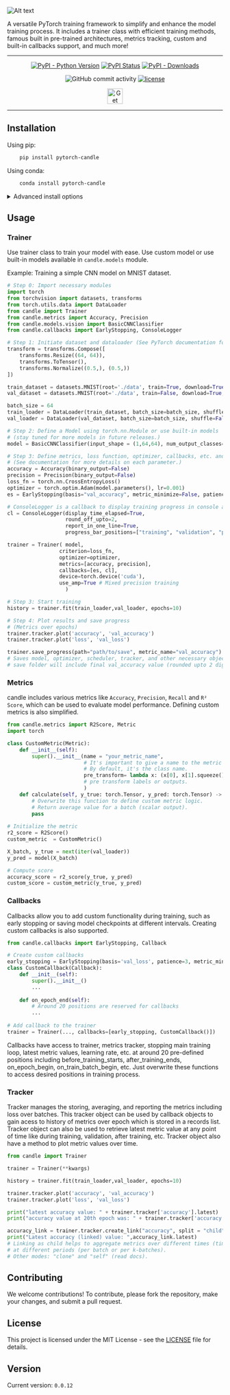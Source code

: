 
![Alt text](style/board_logo_new.png)

[//]: # (Candle: PyTorch Training Framework 🕯️)

A versatile PyTorch training framework to simplify and enhance the model training process.
It includes a trainer class with efficient training methods, 
famous built in pre-trained architectures, metrics tracking, custom and built-in 
callbacks support, and much more!

______________________________________________________________________

<div align="center">

[![PyPI - Python Version](https://img.shields.io/pypi/pyversions/pytorch-candle)](https://pypi.org/project/pytorch-candle/)
[![PyPI Status](https://badge.fury.io/py/pytorch-candle.svg)](https://badge.fury.io/py/pytorch-candle)
[![PyPI - Downloads](https://img.shields.io/pypi/dm/pytorch-candle)](https://pepy.tech/project/pytorch-candle)

[//]: # ([![Conda]&#40;https://img.shields.io/conda/v/conda-forge/pytorch_candle?label=conda&color=success&#41;]&#40;https://anaconda.org/conda-forge/candle&#41;)
[//]: # ([![codecov]&#40;https://codecov.io/gh/paraglondhe098/pytorch-candle/graph/badge.svg?token=SmzX8mnKlA&#41;]&#40;https://codecov.io/gh/paraglondhe098/pytorch-candle&#41;)

![GitHub commit activity](https://img.shields.io/github/commit-activity/w/paraglondhe098/pytorch-candle)
[![license](https://img.shields.io/badge/License-MIT-blue.svg)](LICENSE)

<a target="_blank" href="https://www.youtube.com/@Neuralogic-j8i">
  <img src="style/get_started_nn.png" height="36px" alt="Get started"/>
</a>
</div>

______________________________________________________________________

## Installation

Using pip:

```bash
    pip install pytorch-candle
```

Using conda:

```bash
    conda install pytorch-candle
```

<details>
  <summary>Advanced install options</summary>
    <!-- following section will be skipped from PyPI description -->
</details>

## Usage

### Trainer
Use trainer class to train your model with ease. Use custom model or use built-in models available in `candle.models` module.

Example: Training a simple CNN model on MNIST dataset.
```python
# Step 0: Import necessary modules
import torch
from torchvision import datasets, transforms
from torch.utils.data import DataLoader
from candle import Trainer
from candle.metrics import Accuracy, Precision
from candle.models.vision import BasicCNNClassifier
from candle.callbacks import EarlyStopping, ConsoleLogger

# Step 1: Initiate dataset and dataloader (See PyTorch documentation for more details)
transform = transforms.Compose([
    transforms.Resize((64, 64)),
    transforms.ToTensor(),
    transforms.Normalize((0.5,), (0.5,))
])

train_dataset = datasets.MNIST(root='./data', train=True, download=True, transform=transform)
val_dataset = datasets.MNIST(root='./data', train=False, download=True, transform=transform)

batch_size = 64
train_loader = DataLoader(train_dataset, batch_size=batch_size, shuffle=True)
val_loader = DataLoader(val_dataset, batch_size=batch_size, shuffle=False)

# Step 2: Define a Model using torch.nn.Module or use built-in models
# (stay tuned for more models in future releases.)
model = BasicCNNClassifier(input_shape = (1,64,64), num_output_classes=10)

# Step 3: Define metrics, loss function, optimizer, callbacks, etc. and pass them to Trainer
# (See documentation for more details on each parameter.)
accuracy = Accuracy(binary_output=False)
precision = Precision(binary_output=False)
loss_fn = torch.nn.CrossEntropyLoss()
optimizer = torch.optim.Adam(model.parameters(), lr=0.001)
es = EarlyStopping(basis="val_accuracy", metric_minimize=False, patience=10, threshold=0.85)

# ConsoleLogger is a callback to display training progress in console along with progress bars.
cl = ConsoleLogger(display_time_elapsed=True,
                   round_off_upto=2,
                   report_in_one_line=True,
                   progress_bar_positions=["training", "validation", "prediction"])

trainer = Trainer( model,
                 criterion=loss_fn,
                 optimizer=optimizer,
                 metrics=[accuracy, precision],
                 callbacks=[es, cl],
                 device=torch.device('cuda'),
                 use_amp=True # Mixed precision training
                   )

# Step 3: Start training
history = trainer.fit(train_loader,val_loader, epochs=10)

# Step 4: Plot results and save progress
# (Metrics over epochs)
trainer.tracker.plot('accuracy', 'val_accuracy')
trainer.tracker.plot('loss', 'val_loss')

trainer.save_progress(path="path/to/save", metric_name="val_accuracy")
# Saves model, optimizer, scheduler, tracker, and other necessary objects in a folder.
# save folder will include final val_accuracy value (rounded upto 2 digits) in name (defaults to val_loss)
```

### Metrics

candle includes various metrics like `Accuracy`, `Precision`, `Recall` and `R² Score`, which can be used to evaluate model performance.
Defining custom metrics is also simplified.
```python
from candle.metrics import R2Score, Metric
import torch

class CustomMetric(Metric):
    def __init__(self):
        super().__init__(name = "your_metric_name", 
                         # It's important to give a name to the metric to access it using that name.
                         # By default, it's the class name.
                         pre_transform= lambda x: (x[0], x[1].squeeze()) 
                         # pre transform labels or outputs.
                         )
    def calculate(self, y_true: torch.Tensor, y_pred: torch.Tensor) -> float:
        # Overwrite this function to define custom metric logic.
        # Return average value for a batch (scalar output).
        pass
    
# Initialize the metric
r2_score = R2Score()
custom_metric  = CustomMetric()

X_batch, y_true = next(iter(val_loader))
y_pred = model(X_batch)

# Compute score
accuracy_score = r2_score(y_true, y_pred)
custom_score = custom_metric(y_true, y_pred)
```

### Callbacks

Callbacks allow you to add custom functionality during training, such as early stopping or saving model checkpoints at different intervals.
Creating custom callbacks is also supported.
```python
from candle.callbacks import EarlyStopping, Callback

# Create custom callbacks
early_stopping = EarlyStopping(basis='val_loss', patience=3, metric_minimize=True)
class CustomCallback(Callback):
    def __init__(self):
        super().__init__()
        ...
    
    def on_epoch_end(self):
        # Around 20 positions are reserved for callbacks
        ...
        
# Add callback to the trainer
trainer = Trainer(..., callbacks=[early_stopping, CustomCallback()])
```
Callbacks have access to trainer, metrics tracker, stopping main training loop,
latest metric values, learning rate, etc. at around 20 pre-defined positions including
before_training_starts, after_training_ends, on_epoch_begin, on_train_batch_begin, etc. Just
overwrite these functions to access desired positions in training process.

### Tracker

Tracker manages the storing, averaging, and reporting the metrics including loss
over batches. This tracker object can be used by callback objects to gain acess to history
of metrics over epoch which is stored in a records list. Tracker object can also be used
to retrieve latest metric value at any point of time like during training, validation,
after training, etc. Tracker object also have a method to plot metric values over time.
```python
from candle import Trainer

trainer = Trainer(**kwargs)

history = trainer.fit(train_loader,val_loader, epochs=10)

trainer.tracker.plot('accuracy', 'val_accuracy')
trainer.tracker.plot('loss', 'val_loss')

print("latest accuracy value: " + trainer.tracker['accuracy'].latest)
print("accuracy value at 20th epoch was: " + trainer.tracker['accuracy'][20])

accuracy_link = trainer.tracker.create_link("accuracy", split = "child")
print("Latest accuracy (linked) value: ",accuracy_link.latest)
# Linking as child helps to aggregate metrics over different times (time less than an epoch) to track them
# at different periods (per batch or per k-batches).
# Other modes: "clone" and "self" (read docs).
```


## Contributing

We welcome contributions! To contribute, please fork the repository, make your changes, and submit a pull request.

## License

This project is licensed under the MIT License - see the [LICENSE](LICENSE) file for details.

## Version

Current version: `0.0.12`

[//]: # (## Contact)

[//]: # ()
[//]: # (For any questions or inquiries, contact me at `paraglondhe123`.)
